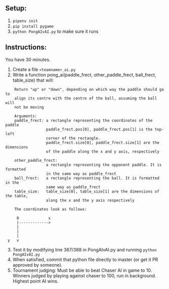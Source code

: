 ## Setup:
1. ```pipenv init```
2. ```pip install pygame```
3. ```python PongAIvAI.py``` to make sure it runs

## Instructions:
You have 30 minutes.

1. Create a file ```<teamname>_ai.py```
2. Write a function pong_ai(paddle_frect, other_paddle_frect, ball_frect, table_size) that will:
```
    Return "up" or "down", depending on which way the paddle should go to
    align its centre with the centre of the ball, assuming the ball will
    not be moving
    
    Arguments:
    paddle_frect: a rectangle representing the coordinates of the paddle
                  paddle_frect.pos[0], paddle_frect.pos[1] is the top-left
                  corner of the rectangle. 
                  paddle_frect.size[0], paddle_frect.size[1] are the dimensions
                  of the paddle along the x and y axis, respectively
    
    other_paddle_frect:
                  a rectangle representing the opponent paddle. It is formatted
                  in the same way as paddle_frect
    ball_frect:   a rectangle representing the ball. It is formatted in the 
                  same way as paddle_frect
    table_size:   table_size[0], table_size[1] are the dimensions of the table,
                  along the x and the y axis respectively
    
    The coordinates look as follows:
    
     0             x
     |------------->
     |
     |             
     |
 y   v
```
    
3. Test it by modifying line 387/388 in PongAIvAI.py and running ```python PongAIvAI.py```
4. When satisfied, commit that python file directly to master (or get it PR approved by someone). 
5. Tournament judging: Must be able to beat Chaser AI in game to 10. Winners judged by playing against chaser to 100, run in background. Highest point AI wins. 
